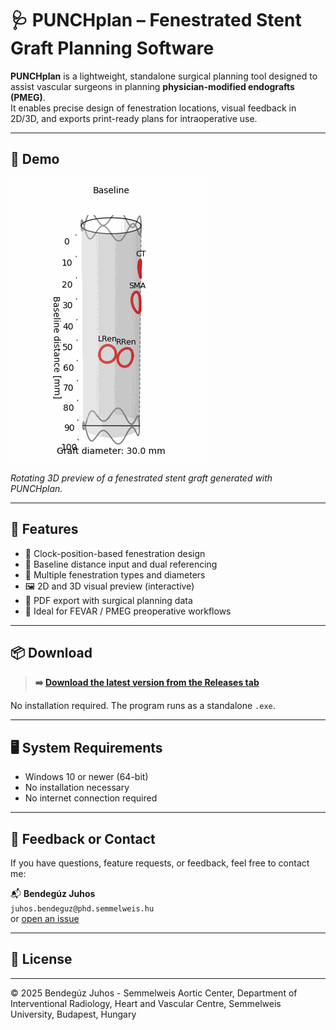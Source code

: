 # 🩺 PUNCHplan – Fenestrated Stent Graft Planning Software

**PUNCHplan** is a lightweight, standalone surgical planning tool designed to assist vascular surgeons in planning **physician-modified endografts (PMEG)**.  
It enables precise design of fenestration locations, visual feedback in 2D/3D, and exports print-ready plans for intraoperative use.

---

## 🎥 Demo

![3D Model Preview](./media/punchplan_demo_inf.gif)

*Rotating 3D preview of a fenestrated stent graft generated with PUNCHplan.*

---

## 🚀 Features

- 🧭 Clock-position-based fenestration design
- 📏 Baseline distance input and dual referencing
- 🎯 Multiple fenestration types and diameters
- 🖼 2D and 3D visual preview (interactive)
- 📄 PDF export with surgical planning data
- 🧠 Ideal for FEVAR / PMEG preoperative workflows

---

## 📦 Download

> **➡️ [Download the latest version from the Releases tab](https://github.com/BenBalder/PUNCHplan/releases)**

No installation required. The program runs as a standalone `.exe`.

---

## 🖥 System Requirements

- Windows 10 or newer (64-bit)
- No installation necessary
- No internet connection required

---

## 📧 Feedback or Contact

If you have questions, feature requests, or feedback, feel free to contact me:

📬 **Bendegúz Juhos**  
`juhos.bendeguz@phd.semmelweis.hu`  
or [open an issue](https://github.com/BenBalder/PUNCHplan/issues)

---

## 📜 License



---

© 2025 Bendegúz Juhos - Semmelweis Aortic Center, Department of Interventional Radiology, Heart and Vascular Centre, Semmelweis University, Budapest, Hungary


